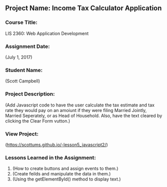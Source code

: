 ## Project Name:  Income Tax Calculator Application

### Course Title:
LIS 2360:  Web Application Development

### Assignment Date:  
(July 1, 2017)

### Student Name:  
(Scott Campbell)

### Project Description:
(Add Javascript code to have the user calculate the tax estimate and tax rate they would pay on an amoiunt if they were filing Married Jointly, Married Seperately, or as Head of Household.  Also, have the text cleared by clicking the Clear Form vutton.)

### View Project:
(https://scottums.github.io/-lesson5_javascript2/)

### Lessons Learned in the Assignment:
1. (How to create buttons and assign events to them.)
2. (Create feilds and manipulate the data in them.)
3. (Using the getElementById() method to display text.)

